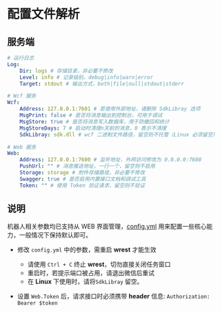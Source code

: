 # 配置文件解析

## 服务端
```yaml
# 运行日志
Log:
    Dir: logs # 存储目录，非必要不修改
    Level: info # 记录级别，debug|info|warn|error
    Target: stdout # 输出方式，both|file|null|stdout|stderr

# Wcf 服务
Wcf:
    Address: 127.0.0.1:7601 # 若使用外部地址，请删除 SdkLibray 选项
    MsgPrint: false # 是否将消息输出到控制台，可用于调试
    MsgStore: true # 是否将消息写入数据库，用于防撤回和统计
    MsgStoreDays: 7 # 启动时清理n天前的消息，0 表示不清理
    SdkLibray: sdk.dll # wcf 二进制文件路径，留空则不托管（Linux 必须留空）

# Web 服务
Web:
    Address: 127.0.0.1:7600 # 监听地址，外网访问修改为 0.0.0.0:7600
    PushUrl: "" # 消息推送地址，一行一个，留空则不启用
    Storage: storage # 附件存储路径，非必要不修改
    Swagger: true # 是否启用内置接口文档和调试工具
    Token: "" # 使用 Token 验证请求，留空则不验证
```

## 说明

机器人相关参数均已支持从 WEB 界面管理，[config.yml](https://github.com/opentdp/wrest-chat/blob/master/config.yml) 用来配置一些核心能力，一般情况下保持默认即可。

- 修改 `config.yml` 中的参数，需重启 **wrest** 才能生效

  - 请使用 `Ctrl + C` 终止 **wrest**，切勿直接关闭任务窗口
  - 重启时，若提示端口被占用，请退出微信后重试
  - 在 **Linux** 下使用时，请将`SdkLibray` 留空。

- 设置 `Web.Token` 后，请求接口时必须携带 **header** 信息: `Authorization: Bearer $token`

